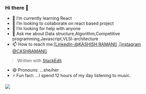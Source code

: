 ### Hi there 👋


- 🌱 I’m currently learning React
- 👯 I’m looking to collaborate on react based project
- 🤔 I’m looking for help with anyone
- 💬 Ask me about Data structure,Algorithm,Competitive programming,Javascript,VLSI-architecture
- 📫 How to reach me:[\[LinkedIn-@KASHISH RAMANI\]](https://www.linkedin.com/in/kashish-ramani-38717422b/overlay/background-image/)
,[\[instagram @CASHRAMANI\]](https://www.instagram.com/ramani_cash/)
> Written with [StackEdit](https://stackedit.io/).
- 😄 Pronouns: ...she/her
- ⚡ Fun fact: ...I spend 12 hours of my day listening to music.

<img src="https://github-readme-stats.vercel.app/api?username=KASHISH17RAMANI&show_icons=true&title_color=ffffff&icon_color=bb2acf&text_color=daf7dc&bg_color=151515">
